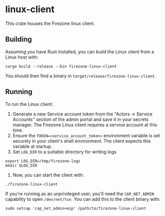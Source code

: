 # linux-client

This crate houses the Firezone linux client.

## Building

Assuming you have Rust installed, you can build the Linux client from a Linux
host with:

```
cargo build --release --bin firezone-linux-client
```

You should then find a binary in `target/release/firezone-linux-client`.

## Running

To run the Linux client:

1. Generate a new Service account token from the "Actors -> Service Accounts"
   section of the admin portal and save it in your secrets manager. The Firezone
   Linux client requires a service account at this time.
1. Ensure the `TOKEN=<service_account_token>` environment variable is set
   securely in your client's shell environment. The client expects this variable
   at startup.
1. Set `LOG_DIR` to a suitable directory for writing logs

```
export LOG_DIR=/tmp/firezone-logs
mkdir $LOG_DIR
```

1. Now, you can start the client with:

```
./firezone-linux-client
```

If you're running as an unprivileged user, you'll need the `CAP_NET_ADMIN`
capability to open `/dev/net/tun`. You can add this to the client binary with:

```
sudo setcap 'cap_net_admin+eip' /path/to/firezone-linux-client
```
